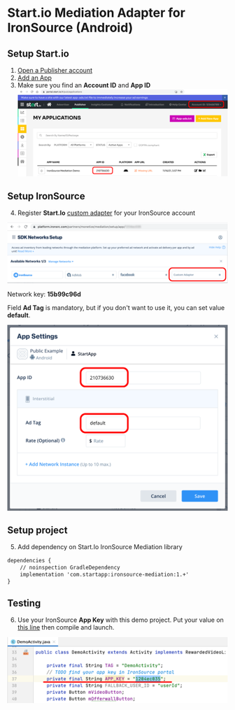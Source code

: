 # Start.io Mediation Adapter for IronSource (Android)

## Setup Start.io

1. [Open a Publisher account][1]
2. [Add an App][2]
3. Make sure you find an **Account ID** and **App ID**
![Account Id, App ID](images/01.png)

## Setup IronSource

4. Register **Start.Io** [custom adapter][3] for your IronSource account

![Custom Adapter](images/02.png)

Network key: **15b99c96d**

Field **Ad Tag** is mandatory, but if you don't want to use it, you can set value **default**.

![Interstitial setup](images/03.png)

## Setup project

5. Add dependency on Start.Io IronSource Mediation library

```
dependencies {
    // noinspection GradleDependency
    implementation 'com.startapp:ironsource-mediation:1.+'
}
```

## Testing

6. Use your IronSource **App Key** with this demo project. Put your value on [this line][4] then compile and launch.

![Test with your App Key](images/04.png)

 [1]: https://support.start.io/hc/en-us/articles/202766673
 [2]: https://support.start.io/hc/en-us/articles/202766743
 [3]: https://developers.is.com/ironsource-mobile/general/custom-adapter-setup
 [4]: https://github.com/StartApp-SDK/ironsource-mediation/blob/7f9fd526375f8f6a3da6fd2945c81460a7b36cd9/Android/Java/app/src/main/java/com/ironsource/ironsourcesdkdemo/DemoActivity.java#L37
